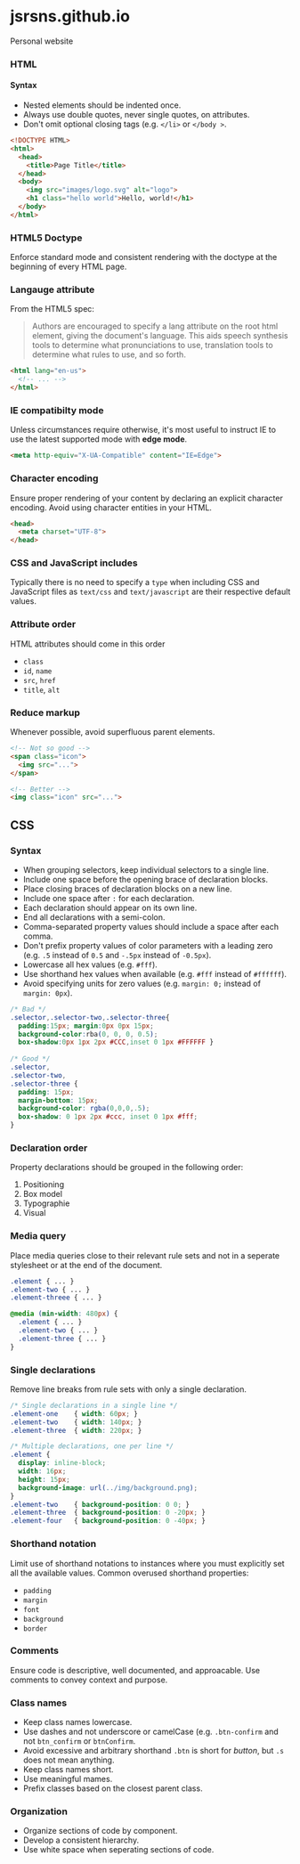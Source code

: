 # jsrsns.github.io
Personal website

### HTML
#### Syntax
* Nested elements should be indented once.
* Always use double quotes, never single quotes, on attributes.
* Don't omit optional closing tags (e.g. ``` </li> ``` or ``` </body > ```.

```html
<!DOCTYPE HTML>
<html>
  <head>
    <title>Page Title</title>
  </head>
  <body>
    <img src="images/logo.svg" alt="logo">
    <h1 class="hello world">Hello, world!</h1>
  </body>
</html>
```

### HTML5 Doctype
Enforce standard mode and consistent rendering with the doctype at the beginning of every HTML page.

### Langauge attribute
From the HTML5 spec:
> Authors are encouraged to specify a lang attribute on the root html
> element, giving the document's language. This aids speech synthesis
> tools to determine what pronunciations to use, translation tools to
> determine what rules to use, and so forth.

```html
<html lang="en-us">
  <!-- ... -->
</html>
```
### IE compatibilty mode
Unless circumstances require otherwise, it's most useful to instruct IE to use the latest supported mode with **edge mode**.

```html
<meta http-equiv="X-UA-Compatible" content="IE=Edge">
```

### Character encoding
Ensure proper rendering of your content by declaring an explicit character encoding. Avoid using character entities in your HTML.

```html
<head>
  <meta charset="UTF-8">
</head>
```

### CSS and JavaScript includes
Typically there is no need to specify a ``` type ``` when including CSS and JavaScript files as ``` text/css ``` and ``` text/javascript ``` are their respective default values.

### Attribute order
HTML attributes should come in this order
* ``` class ```
* ``` id ```, ```name ```
* ``` src ```, ``` href ```
* ``` title ```, ``` alt ```

### Reduce markup
Whenever possible, avoid superfluous parent elements.

```html
<!-- Not so good -->
<span class="icon">
  <img src="...">
</span>

<!-- Better -->
<img class="icon" src="...">
```

## CSS
### Syntax
* When grouping selectors, keep individual selectors to a single line.
* Include one space before the opening brace of declaration blocks.
* Place closing braces of declaration blocks on a new line.
* Include one space after `:` for each declaration.
* Each declaration should appear on its own line.
* End all declarations with a semi-colon.
* Comma-separated property values should include a space after each comma.
* Don't prefix property values of color parameters with a leading zero (e.g. `.5` instead of `0.5` and `-.5px` instead of `-0.5px`).
* Lowercase all hex values (e.g. `#fff`).
* Use shorthand hex values when available (e.g. `#fff` instead of `#ffffff`).
* Avoid specifying units for zero values (e.g. `margin: 0;` instead of `margin: 0px`).

```css
/* Bad */
.selector,.selector-two,.selector-three{
  padding:15px; margin:0px 0px 15px;
  background-color:rba(0, 0, 0, 0.5);
  box-shadow:0px 1px 2px #CCC,inset 0 1px #FFFFFF }
  
/* Good */
.selector,
.selector-two,
.selector-three {
  padding: 15px;
  margin-bottom: 15px;
  background-color: rgba(0,0,0,.5);
  box-shadow: 0 1px 2px #ccc, inset 0 1px #fff;
}
```
### Declaration order
Property declarations should be grouped in the following order:
1. Positioning
2. Box model
3. Typographie
4. Visual

### Media query
Place media queries close to their relevant rule sets and not in a seperate stylesheet or at the end of the document.

```css
.element { ... }
.element-two { ... }
.element-threee { ... }

@media (min-width: 480px) {
  .element { ... }
  .element-two { ... }
  .element-three { ... }
}
```
### Single declarations
Remove line breaks from rule sets with only a single declaration.

```css
/* Single declarations in a single line */
.element-one    { width: 60px; }
.element-two    { width: 140px; }
.element-three  { width: 220px; }

/* Multiple declarations, one per line */
.element {
  display: inline-block;
  width: 16px;
  height: 15px;
  background-image: url(../img/background.png);
}
.element-two    { background-position: 0 0; }
.element-three  { background-position: 0 -20px; }
.element-four   { background-position: 0 -40px; }
```
### Shorthand notation
Limit use of shorthand notations to instances where you must explicitly set all the available values.
Common overused shorthand properties:
* ``` padding ```
* ``` margin ```
* ``` font ```
* ``` background ```
* ``` border ```

### Comments
Ensure code is descriptive, well documented, and approacable. Use comments to convey context and purpose.

### Class names
* Keep class names lowercase.
* Use dashes and not underscore or camelCase (e.g. ``` .btn-confirm ``` and not ``` btn_confirm ``` or ``` btnConfirm ```.
* Avoid excessive and arbitrary shorthand ``` .btn ``` is short for *button*, but ``` .s ``` does not mean anything.
* Keep class names short.
* Use meaningful mames.
* Prefix classes based on the closest parent class.
 
### Organization
* Organize sections of code by component.
* Develop a consistent hierarchy.
* Use white space when seperating sections of code.


